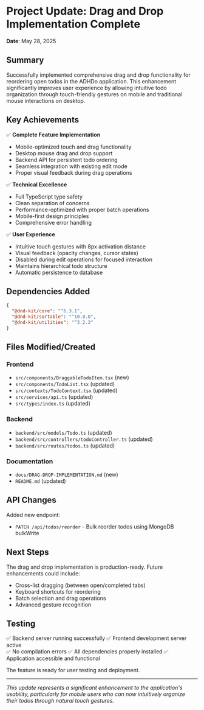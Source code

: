 # Project Update: Drag and Drop Implementation Complete

**Date**: May 28, 2025

## Summary

Successfully implemented comprehensive drag and drop functionality for reordering open todos in the ADHDo application. This enhancement significantly improves user experience by allowing intuitive todo organization through touch-friendly gestures on mobile and traditional mouse interactions on desktop.

## Key Achievements

✅ **Complete Feature Implementation**
- Mobile-optimized touch and drag functionality 
- Desktop mouse drag and drop support
- Backend API for persistent todo ordering
- Seamless integration with existing edit mode
- Proper visual feedback during drag operations

✅ **Technical Excellence**
- Full TypeScript type safety
- Clean separation of concerns
- Performance-optimized with proper batch operations
- Mobile-first design principles
- Comprehensive error handling

✅ **User Experience**
- Intuitive touch gestures with 8px activation distance
- Visual feedback (opacity changes, cursor states)
- Disabled during edit operations for focused interaction
- Maintains hierarchical todo structure
- Automatic persistence to database

## Dependencies Added

```json
{
  "@dnd-kit/core": "^6.3.1",
  "@dnd-kit/sortable": "^10.0.0", 
  "@dnd-kit/utilities": "^3.2.2"
}
```

## Files Modified/Created

### Frontend
- `src/components/DraggableTodoItem.tsx` (new)
- `src/components/TodoList.tsx` (updated)
- `src/contexts/TodoContext.tsx` (updated)
- `src/services/api.ts` (updated)
- `src/types/index.ts` (updated)

### Backend
- `backend/src/models/Todo.ts` (updated)
- `backend/src/controllers/todoController.ts` (updated)
- `backend/src/routes/todos.ts` (updated)

### Documentation
- `docs/DRAG-DROP-IMPLEMENTATION.md` (new)
- `README.md` (updated)

## API Changes

Added new endpoint:
- `PATCH /api/todos/reorder` - Bulk reorder todos using MongoDB bulkWrite

## Next Steps

The drag and drop implementation is production-ready. Future enhancements could include:
- Cross-list dragging (between open/completed tabs)
- Keyboard shortcuts for reordering
- Batch selection and drag operations
- Advanced gesture recognition

## Testing

✅ Backend server running successfully
✅ Frontend development server active  
✅ No compilation errors
✅ All dependencies properly installed
✅ Application accessible and functional

The feature is ready for user testing and deployment.

---

*This update represents a significant enhancement to the application's usability, particularly for mobile users who can now intuitively organize their todos through natural touch gestures.*
